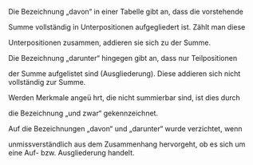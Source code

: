 Die Bezeichnung „davon“ in einer Tabelle gibt an, dass die vorstehende

Summe vollständig in Unterpositionen aufgegliedert ist. Zählt man diese

Unterpositionen zusammen, addieren sie sich zu der Summe.

Die Bezeichnung „darunter“ hingegen gibt an, dass nur Teilpositionen

der Summe aufgelistet sind (Ausgliederung). Diese addieren sich nicht
vollständig zur Summe.

Werden Merkmale angeü hrt, die nicht summierbar sind, ist dies durch

die Bezeichnung „und zwar“ gekennzeichnet.

Auf die Bezeichnungen „davon“ und „darunter“ wurde verzichtet, wenn

unmissverständlich aus dem Zusammenhang hervorgeht, ob es sich um eine
Auf- bzw. Ausgliederung handelt.​
